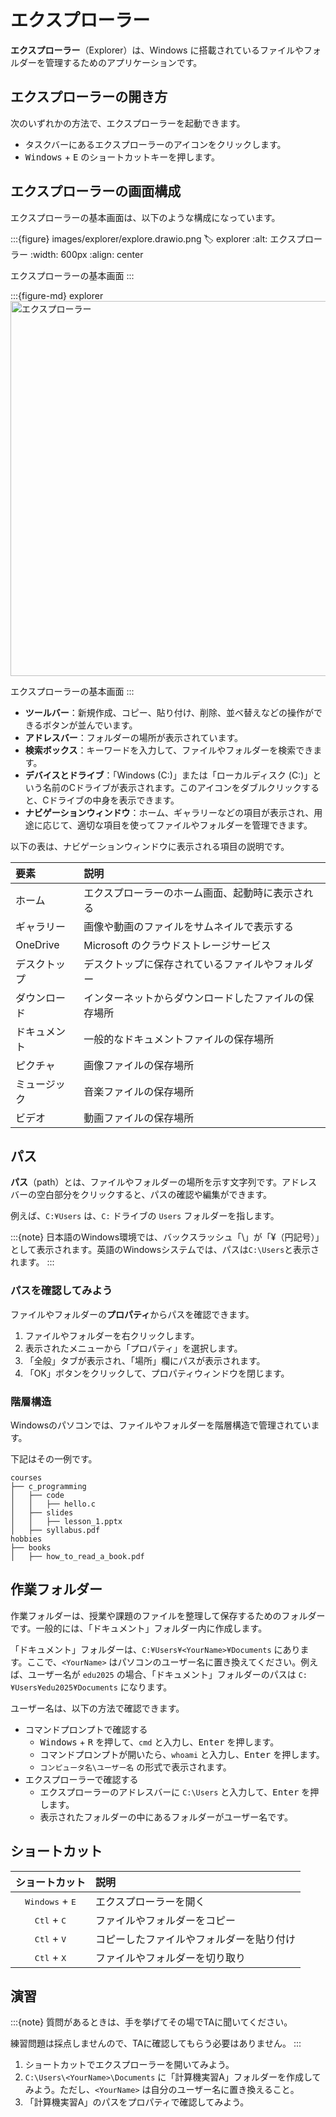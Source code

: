 # エクスプローラー

**エクスプローラー**（Explorer）は、Windows に搭載されているファイルやフォルダーを管理するためのアプリケーションです。

<!-- エクスプローラーを使うと、保存されているファイルやフォルダーを分かりやすく管理することができます。 -->

<!-- 正式にはファイル エクスプローラー（File Explorer）ですが、一般的にはエクスプローラーと呼ばれています。 -->

## エクスプローラーの開き方

次のいずれかの方法で、エクスプローラーを起動できます。

- タスクバーにあるエクスプローラーのアイコンをクリックします。
- <kbd>Windows</kbd> + <kbd>E</kbd> のショートカットキーを押します。

## エクスプローラーの画面構成

エクスプローラーの基本画面は、以下のような構成になっています。

:::{figure} images/explorer/explore.drawio.png
:label: explorer
:alt: エクスプローラー
:width: 600px
:align: center

エクスプローラーの基本画面
:::

:::{figure-md} explorer
<img src="./images/explorer/explore.drawio.png" alt="エクスプローラー" width="600px">

エクスプローラーの基本画面
:::

- **ツールバー**：新規作成、コピー、貼り付け、削除、並べ替えなどの操作ができるボタンが並んでいます。
- **アドレスバー**：フォルダーの場所が表示されています。
- **検索ボックス**：キーワードを入力して、ファイルやフォルダーを検索できます。
- **デバイスとドライブ**：「Windows (C:)」または「ローカルディスク (C:)」という名前のCドライブが表示されます。このアイコンをダブルクリックすると、Cドライブの中身を表示できます。
- **ナビゲーションウィンドウ**：ホーム、ギャラリーなどの項目が表示され、用途に応じて、適切な項目を使ってファイルやフォルダーを管理できます。

以下の表は、ナビゲーションウィンドウに表示される項目の説明です。

| 要素         | 説明                                                 |
| :----------- | :--------------------------------------------------- |
| ホーム       | エクスプローラーのホーム画面、起動時に表示される     |
| ギャラリー   | 画像や動画のファイルをサムネイルで表示する           |
| OneDrive     | Microsoft のクラウドストレージサービス               |
| デスクトップ | デスクトップに保存されているファイルやフォルダー     |
| ダウンロード | インターネットからダウンロードしたファイルの保存場所 |
| ドキュメント | 一般的なドキュメントファイルの保存場所               |
| ピクチャ     | 画像ファイルの保存場所                               |
| ミュージック | 音楽ファイルの保存場所                               |
| ビデオ       | 動画ファイルの保存場所                               |

## パス

**パス**（path）とは、ファイルやフォルダーの場所を示す文字列です。アドレスバーの空白部分をクリックすると、パスの確認や編集ができます。

例えば、`C:¥Users` は、`C:` ドライブの `Users` フォルダーを指します。

:::{note}
日本語のWindows環境では、バックスラッシュ「\」が「¥（円記号）」として表示されます。英語のWindowsシステムでは、パスは`C:\Users`と表示されます。
:::

### パスを確認してみよう

ファイルやフォルダーの**プロパティ**からパスを確認できます。

1. ファイルやフォルダーを右クリックします。
2. 表示されたメニューから「プロパティ」を選択します。
3. 「全般」タブが表示され、「場所」欄にパスが表示されます。
4. 「OK」ボタンをクリックして、プロパティウィンドウを閉じます。

### 階層構造
Windowsのパソコンでは、ファイルやフォルダーを階層構造で管理されています。 

下記はその一例です。

```plaintext
courses
├── c_programming
│   ├── code
│   │   ├── hello.c
│   ├── slides
│   │   ├── lesson_1.pptx
│   ├── syllabus.pdf
hobbies
├── books
│   ├── how_to_read_a_book.pdf
```

## 作業フォルダー

作業フォルダーは、授業や課題のファイルを整理して保存するためのフォルダーです。一般的には、「ドキュメント」フォルダー内に作成します。

「ドキュメント」フォルダーは、`C:¥Users¥<YourName>¥Documents` にあります。ここで、`<YourName>` はパソコンのユーザー名に置き換えてください。例えば、ユーザー名が `edu2025` の場合、「ドキュメント」フォルダーのパスは `C:¥Users¥edu2025¥Documents` になります。

ユーザー名は、以下の方法で確認できます。

- コマンドプロンプトで確認する
   - <kbd>Windows</kbd> + <kbd>R</kbd> を押して、`cmd` と入力し、<kbd>Enter</kbd> を押します。
   - コマンドプロンプトが開いたら、`whoami` と入力し、<kbd>Enter</kbd> を押します。
   - `コンピュータ名\ユーザー名` の形式で表示されます。
- エクスプローラーで確認する
  - エクスプローラーのアドレスバーに `C:\Users` と入力して、<kbd>Enter</kbd> を押します。
  - 表示されたフォルダーの中にあるフォルダーがユーザー名です。

## ショートカット

|          ショートカット           | 説明                                     |
| :-------------------------------: | :--------------------------------------- |
| <kbd>Windows</kbd> + <kbd>E</kbd> | エクスプローラーを開く                   |
|   <kbd>Ctl</kbd> + <kbd>C</kbd>   | ファイルやフォルダーをコピー             |
|   <kbd>Ctl</kbd> + <kbd>V</kbd>   | コピーしたファイルやフォルダーを貼り付け |
|   <kbd>Ctl</kbd> + <kbd>X</kbd>   | ファイルやフォルダーを切り取り           |

## 演習

:::{note}
質問があるときは、手を挙げてその場でTAに聞いてください。

練習問題は採点しませんので、TAに確認してもらう必要はありません。
:::

1. ショートカットでエクスプローラーを開いてみよう。
2. `C:\Users\<YourName>\Documents` に「計算機実習A」フォルダーを作成してみよう。ただし、`<YourName>` は自分のユーザー名に置き換えること。
3. 「計算機実習A」のパスをプロパティで確認してみよう。